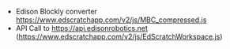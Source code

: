 
- Edison Blockly converter https://www.edscratchapp.com/v2/js/MBC_compressed.js
- API Call to https://api.edisonrobotics.net (https://www.edscratchapp.com/v2/js/EdScratchWorkspace.js)